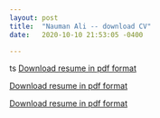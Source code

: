 ```yaml
---
layout: post
title:  "Nauman Ali -- download CV"
date:   2020-10-10 21:53:05 -0400

---
```


ts
[Download resume in pdf format](https://naumanali.online/2020/10/11/nomz_portfolio/assets/Nauman-Ali-resume-2020.pdf)

[Download resume in pdf format]({{https://naumanali.online}}/nomz_portfolio/assets/Nauman-Ali-resume-2020.pdf)

[Download resume in pdf format](https://github.com/naumanali929/nomz_portfolio/raw/4cedfaf44d2964f7fb47177916b650de480a5c19/assets/Nauman-Ali-resume-2020.pdf)
